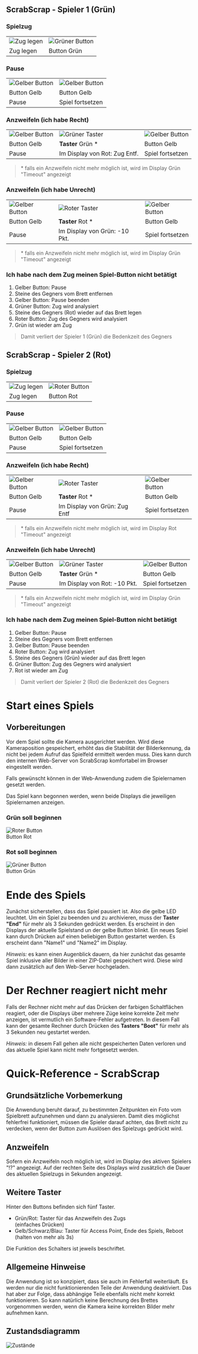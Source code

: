## ScrabScrap - Spieler 1 (Grün)

### Spielzug

|                                       |                                          |
|---------------------------------------|------------------------------------------|
| ![Zug legen](images/tiles-remove.png) | ![Grüner Button](images/press-green.png) |
| Zug legen                             | Button Grün                              |

### Pause

|                                           |                                           |
|-------------------------------------------|-------------------------------------------|
| ![Gelber Button](images/press-yellow.png) | ![Gelber Button](images/press-yellow.png) |
| Button Gelb                               | Button Gelb                               |
| Pause                                     | Spiel fortsetzen                          |

### Anzweifeln (ich habe Recht)

|                                           |                                                 |                                           |
|-------------------------------------------|-------------------------------------------------|-------------------------------------------|
| ![Gelber Button](images/press-yellow.png) | ![Grüner Taster](images/press-green-switch.png) | ![Gelber Button](images/press-yellow.png) |
| Button Gelb                               | **Taster** Grün \*                              | Button Gelb                               |
| Pause                                     | Im Display von Rot: Zug Entf.                   | Spiel fortsetzen                          |

> \* falls ein Anzweifeln nicht mehr möglich ist, wird im Display Grün "Timeout" angezeigt

### Anzweifeln (ich habe Unrecht)

|                                           |                                              |                                           |
|-------------------------------------------|----------------------------------------------|-------------------------------------------|
| ![Gelber Button](images/press-yellow.png) | ![Roter Taster](images/press-red-switch.png) | ![Gelber Button](images/press-yellow.png) |
| Button Gelb                               | **Taster** Rot \*                            | Button Gelb                               |
| Pause                                     | Im Display von Grün: -10 Pkt.                | Spiel fortsetzen                          |

> \* falls ein Anzweifeln nicht mehr möglich ist, wird im Display Grün "Timeout" angezeigt

### Ich habe nach dem Zug meinen Spiel-Button nicht betätigt

1. Gelber Button: Pause
2. Steine des Gegners vom Brett entfernen
3. Gelber Button: Pause beenden
4. Grüner Button: Zug wird analysiert
5. Steine des Gegners (Rot) wieder auf das Brett legen
6. Roter Button: Zug des Gegners wird analysiert
7. Grün ist wieder am Zug

> Damit verliert der Spieler 1 (Grün) die Bedenkzeit des Gegners

<div style="display:none;page-break-after: always;">\pagebreak</div>

## ScrabScrap - Spieler 2 (Rot)

### Spielzug

|                                       |                                       |
|---------------------------------------|---------------------------------------|
| ![Zug legen](images/tiles-remove.png) | ![Roter Button](images/press-red.png) |
| Zug legen                             | Button Rot                            |

### Pause

|                                           |                                           |
|-------------------------------------------|-------------------------------------------|
| ![Gelber Button](images/press-yellow.png) | ![Gelber Button](images/press-yellow.png) |
| Button Gelb                               | Button Gelb                               |
| Pause                                     | Spiel fortsetzen                          |

### Anzweifeln (ich habe Recht)

|                                           |                                              |                                           |
|-------------------------------------------|----------------------------------------------|-------------------------------------------|
| ![Gelber Button](images/press-yellow.png) | ![Roter Taster](images/press-red-switch.png) | ![Gelber Button](images/press-yellow.png) |
| Button Gelb                               | **Taster** Rot \*                            | Button Gelb                               |
| Pause                                     | Im Display von Grün: Zug Entf                | Spiel fortsetzen                          |

> \* falls ein Anzweifeln nicht mehr möglich ist, wird im Display Rot "Timeout" angezeigt

### Anzweifeln (ich habe Unrecht)

|                                           |                                                 |                                           |
|-------------------------------------------|-------------------------------------------------|-------------------------------------------|
| ![Gelber Button](images/press-yellow.png) | ![Grüner Taster](images/press-green-switch.png) | ![Gelber Button](images/press-yellow.png) |
| Button Gelb                               | **Taster** Grün \*                              | Button Gelb                               |
| Pause                                     | Im Display von Rot: -10 Pkt.                    | Spiel fortsetzen                          |

> \* falls ein Anzweifeln nicht mehr möglich ist, wird im Display Grün "Timeout" angezeigt

### Ich habe nach dem Zug meinen Spiel-Button nicht betätigt

1. Gelber Button: Pause
2. Steine des Gegners vom Brett entfernen
3. Gelber Button: Pause beenden
4. Roter Button: Zug wird analysiert
5. Steine des Gegners (Grün) wieder auf das Brett legen
6. Grüner Button: Zug des Gegners wird analysiert
7. Rot ist wieder am Zug

> Damit verliert der Spieler 2 (Rot) die Bedenkzeit des Gegners

<div style="display:none;page-break-after: always;">\pagebreak</div>

# Start eines Spiels

## Vorbereitungen

Vor dem Spiel sollte die Kamera ausgerichtet werden. Wird diese Kameraposition
gespeichert, erhöht das die Stabilität der Bilderkennung, da nicht bei jedem
Aufruf das Spielfeld ermittelt werden muss. Dies kann durch den internen Web-Server
von ScrabScrap komfortabel im Browser eingestellt werden.

Falls gewünscht können in der Web-Anwendung zudem die Spielernamen
gesetzt werden.

Das Spiel kann begonnen werden, wenn beide Displays die jeweiligen
Spielernamen anzeigen.

### Grün soll beginnen

![Roter Button](images/press-red.png)  
Button Rot

### Rot soll beginnen

![Grüner Button](images/press-green.png)  
Button Grün

# Ende des Spiels

Zunächst sicherstellen, dass das Spiel pausiert ist. Also die gelbe LED leuchtet.
Um ein Spiel zu beenden und zu archivieren, muss der **Taster "End"** für mehr
als 3 Sekunden gedrückt werden. Es erscheint in den Displays der aktuelle Spielstand
un der gelbe Button blinkt.
Ein neues Spiel kann durch Drücken auf einen beliebigen Button gestartet werden. Es
erscheint dann "Name1" und "Name2" im Display.

_Hinweis:_ es kann einen Augenblick dauern, da hier zunächst das gesamte Spiel
inklusive aller Bilder in einer ZIP-Datei gespeichert wird. Diese wird dann
zusätzlich auf den Web-Server hochgeladen.

# Der Rechner reagiert nicht mehr

Falls der Rechner nicht mehr auf das Drücken der farbigen Schaltflächen
reagiert, oder die Displays über mehrere Züge keine korrekte Zeit mehr
anzeigen, ist vermutlich ein Software-Fehler aufgetreten.
In diesem Fall kann der gesamte Rechner durch Drücken des **Tasters "Boot"**
für mehr als 3 Sekunden neu gestartet werden.

_Hinweis:_ in diesem Fall gehen alle nicht gespeicherten Daten verloren und
das aktuelle Spiel kann nicht mehr fortgesetzt werden.

<div style="display:none;page-break-after: always;">\pagebreak</div>

# Quick-Reference - ScrabScrap

## Grundsätzliche Vorbemerkung

Die Anwendung beruht darauf, zu bestimmten Zeitpunkten ein Foto vom
Spielbrett aufzunehmen und dann zu analysieren. Damit dies möglichst
fehlerfrei funktioniert, müssen die Spieler darauf achten, das Brett
nicht zu verdecken, wenn der Button zum Auslösen des Spielzugs
gedrückt wird.

## Anzweifeln

Sofern ein Anzweifeln noch möglich ist, wird im Display des aktiven
Spielers "!?" angezeigt. Auf der rechten Seite des Displays wird zusätzlich
die Dauer des aktuellen Spielzugs in Sekunden angezeigt.

## Weitere Taster

Hinter den Buttons befinden sich fünf Taster.

* Grün/Rot: Taster für das Anzweifeln des Zugs  
  (einfaches Drücken)
* Gelb/Schwarz/Blau: Taster für Access Point, Ende des Spiels, Reboot
  (halten von mehr als 3s)

Die Funktion des Schalters ist jeweils beschriftet.

## Allgemeine Hinweise

Die Anwendung ist so konzipiert, dass sie auch im Fehlerfall
weiterläuft. Es werden nur die nicht funktionierenden Teile der
Anwendung deaktiviert. Das hat aber zur Folge, dass abhängige Teile
ebenfalls nicht mehr korrekt funktionieren. So kann natürlich keine
Berechnung des Brettes vorgenommen werden, wenn die Kamera keine
korrekten Bilder mehr aufnehmen kann.

<div style="display:none;page-break-after: always;">\pagebreak</div>

## Zustandsdiagramm

![Zustände](images/states.png)
